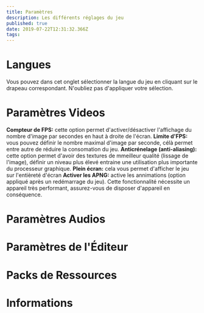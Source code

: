```yaml
---
title: Paramètres
description: Les différents réglages du jeu
published: true
date: 2019-07-22T12:31:32.366Z
tags: 
---
```


# Langues
Vous pouvez dans cet onglet sélectionner la langue du jeu en cliquant sur le drapeau correspondant. N'oubliez pas d'appliquer votre sélection.

# Paramètres Videos
**Compteur de FPS:** cette option permet d'activer/désactiver l'affichage du nombre d'image par secondes en haut à droite de l'écran.
**Limite d'FPS:** vous pouvez définir le nombre maximal d'image par seconde, célà permet entre autre de réduire la consomation du jeu.
**Anticrénelage (anti-aliasing):** cette option permet d'avoir des textures de mmeilleur qualité (lissage de l'image), définir un niveau plus élevé entraine une utilisation plus importante du processeur graphique.
**Plein écran:** cela vous permet d'afficher le jeu sur l'entièreté d'écran
**Activer les APNG:** active les annimations (option appliqué après un redémarrage du jeu). Cette fonctionnalité nécessite un appareil très performant, assurez-vous de disposer d'appareil en conséquence.

# Paramètres Audios

# Paramètres de l'Éditeur

# Packs de Ressources

# Informations